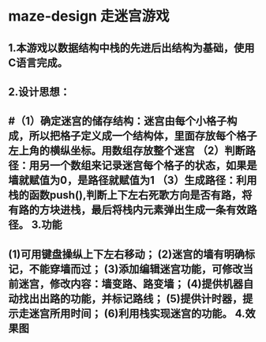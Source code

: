 maze-design 走迷宫游戏
=======================
1.本游戏以数据结构中栈的先进后出结构为基础，使用C语言完成。
------------------------------------------------------
2.设计思想：
----------
#（1）确定迷宫的储存结构：迷宫由每个小格子构成，所以把格子定义成一个结构体，里面存放每个格子左上角的横纵坐标。用数组存放整个迷宫
（2）判断路径：用另一个数组来记录迷宫每个格子的状态，如果是墙就赋值为0，是路径就赋值为1
（3）生成路径：利用栈的函数push(),判断上下左右死歌方向是否有路，将有路的方块进栈，最后将栈内元素弹出生成一条有效路径。
3.功能
------
(1)可用键盘操纵上下左右移动；
(2)迷宫的墙有明确标记，不能穿墙而过；
(3)添加编辑迷宫功能，可修改当前迷宫，修改内容：墙变路、路变墙；
(4)提供机器自动找出出路的功能，并标记路线；
(5)提供计时器，提示走迷宫所用时间；
(6)利用栈实现迷宫的功能。 
4.效果图
--------

